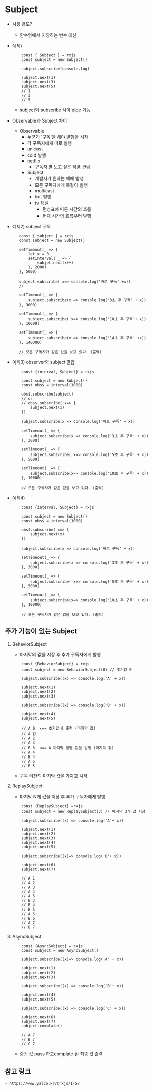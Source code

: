# Subject
- 사용 용도?
  - 함수형에서 지양하는 변수 대신
  
- 예제)
    ```
        const { Subject } = rxjs
        const subject = new Subject()

        subject.subscribe(console.log)

        subject.next(1)
        subject.next(3)
        subject.next(5)
        // 1
        // 3
        // 5
    ```
    - subject와 subscribe 사이 pipe 가능

- Observable과 Subject 차이
    - Observable
        - 누군가 '구독'을 해야 발행을 시작
        - 각 구독자에게 따로 발행
        - unicast
        - cold 발행
        - netflix
          - 구독자 별 보고 싶은 작품 관람
      - Subject
        - 개발자가 원하는 때에 발생
        - 모든 구독자에게 똑같이 발행
        - multicast
        - hot 발행
        - tv 채널
          - 편성표에 따른 시간의 흐름
          - 현재 시간의 흐름부터 발행

- 예제2) subject 구독 
    ```
       const { subject } = rxjs
       const subject = new Subject()

       setTimeout(_ => {
           let x = 0
           setInterval( _ => {
               subjet.next(x++)
           }, 2000)
       }, 5000)

       subject.subscribe( x=> console.log('바로 구독' +x))
       // 

       setTimeout(_ => {
           subject.subscribe(x => console.log('3초 후 구독' + x))
       }, 3000)

       setTimeout(_ => {
           subject.subscribe( x=> console.log('10초 후 구독'+ x))
       }, 10000)

       setTimeout(_ => {
           subject.subscribe(x => console.log('14초 후 구독' +x))
       }, 140000)

       // 모든 구독자가 같은 값을 보고 있다. (출력)
    ```

- 예제3) observer와 subject 결합
    ```
        const {interval, Subject} = rxjs

        const subject = new Subject()
        const obs$ = interval(1000)

        obs$.subscribe(subject)
        // or
        // obs$.subscribe( x=> {
            subject.next(x)
        })

        subject.subscribe(x => console.log('바로 구독' + x))

        setTimeout(_ => {
            subject.subscribe(x => console.log('3초 후 구독' + x))
        }, 3000)

        setTimeout(_ => {
            subject.subscribe( x=> console.log('5초 후 구독' + x))
        }, 5000)

        setTimeout( _=> {
            subject.subscribe(x=> console.log('10초 후 구독' + x))
        }, 10000)

        // 모든 구독자가 같은 값을 보고 있다. (출력)
    ```
- 예제4)
    ```
        const {interval, Subject} = rxjs

        const subject = new Subject()
        const obs$ = interval(1000)

        obs$.subscribe( x=> {
            subject.next(x)
        })
        
        subject.subscribe(x => console.log('바로 구독' + x))

        setTimeout(_ => {
            subject.subscribe(x => console.log('3초 후 구독' + x))
        }, 3000)

        setTimeout(_ => {
            subject.subscribe( x=> console.log('5초 후 구독' + x))
        }, 5000)

        setTimeout( _=> {
            subject.subscribe(x=> console.log('10초 후 구독' + x))
        }, 10000)

        // 모든 구독자가 같은 값을 보고 있다. (출력)
    ```

## 추가 기능이 있는 Subject
1. BehaviorSubject
    - 마지막의 값을 저장 후 추가 구독자에게 발행
    ```
        const {BehaviorSubject} = rxjs
        const subject = new BehaviorSubject(0) // 초기값 0

        subject.subscribe((x) => console.log('A' + x))

        subject.next(1)
        subject.next(2)
        subject.next(3)

        subject.subscribe((x) => console.log('B' + x))

        subject.next(4)
        subject.next(5)

        // A 0  <== 초기값 0 출력 (마지막 값)
        // A 값
        // A 2
        // A 3
        // B 3  <== A 마지막 발행 값을 발행 (마지막 값)
        // A 4
        // B 4
        // A 5
        // B 5
    ```
    - 구독 이전의 마지막 값을 가지고 시작

2. ReplaySubject
    - 마지막 N개 값을 저장 후 추가 구독자에게 발행
    ```
        const {ReplaySubject} =rxjs
        const subject = new ReplaySubject(3) // 마지막 3개 값 저장

        subject.subscribe((x) => console.log('A'+ x))

        subject.next(1)
        subject.next(2)
        subject.next(3)
        subject.next(4)
        subject.next(5)

        subject.subscribe((x)=> console.log('B'+ x))

        subject.next(6)
        subject.next(7)
        
        // A 1
        // A 2
        // A 3
        // A 4
        // A 5
        // B 3
        // B 4
        // B 5
        // A 6
        // B 6
        // A 7
        // B 7
    ```

3. AsyncSubject
    ```
        const {AsyncSubject} = rxjs
        const subject = new AsyncSubject()

        subject.subscribe((x)=> console.log('A' + x))

        subject.next(1)
        subject.next(2)
        subject.next(3)

        subject.subscribe((x) => console.log('B'+ x))

        subject.next(4)
        subject.next(5)

        subject.subscribe((x) => console.log('C' + x))

        subject.next(6)
        subject.next(7)
        subject.complate()

        // A 7
        // B 7
        // C 7
    ```
    - 중간 값 pass 하고complate 된 최종 값 출력

## 참고 링크
    - https://www.yalco.kr/@rxjs/1-5/
